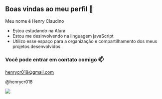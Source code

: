 ## Boas vindas ao meu perfil 💙

Meu nome é Henry Claudino 
- Estou estudando na Alura
- Estou me desinvolvendo na linguagem javaScript
- Utilizo esse espaço para a organização e compartilhamento dos meus projetos desenvolvidos 

### Você pode entrar em contato comigo 📫

 henrycr018@gmail.com
 
 @henrycr018


![](https://media1.tenor.com/m/COM78THbePQAAAAd/neymar.gif)
